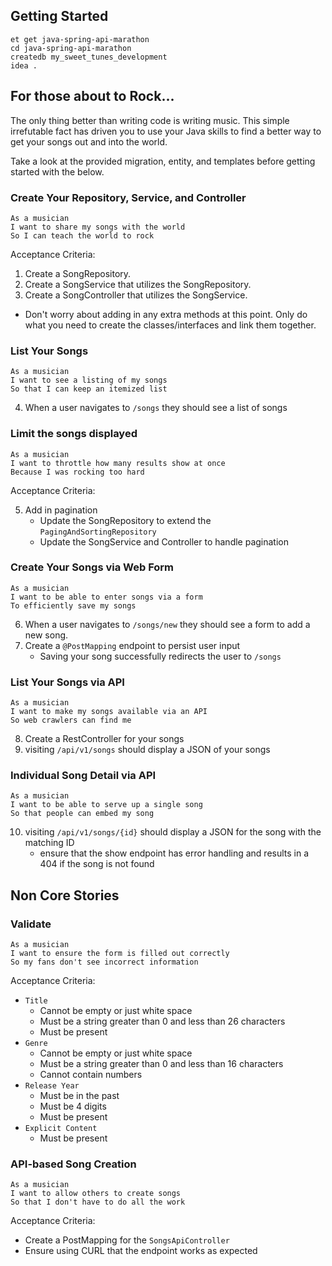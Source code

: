 ## Getting Started

```no-highlight
et get java-spring-api-marathon
cd java-spring-api-marathon
createdb my_sweet_tunes_development
idea .
```

## For those about to Rock...

The only thing better than writing code is writing music. This simple irrefutable fact has driven
you to use your Java skills to find a better way to get your songs out and into the world.

Take a look at the provided migration, entity, and templates before getting started with the below.

### Create Your Repository, Service, and Controller

```no-highlight
As a musician
I want to share my songs with the world
So I can teach the world to rock
```

Acceptance Criteria:

1. Create a SongRepository.
2. Create a SongService that utilizes the SongRepository.
3. Create a SongController that utilizes the SongService.

- Don't worry about adding in any extra methods at this point. Only do what you need to create the classes/interfaces and link them together.

### List Your Songs

```no-highlight
As a musician
I want to see a listing of my songs
So that I can keep an itemized list
```

4. When a user navigates to `/songs` they should see a list of songs

### Limit the songs displayed

```no-highlight
As a musician
I want to throttle how many results show at once
Because I was rocking too hard
```

Acceptance Criteria:

5. Add in pagination
   - Update the SongRepository to extend the `PagingAndSortingRepository`
   - Update the SongService and Controller to handle pagination

### Create Your Songs via Web Form

```no-highlight
As a musician
I want to be able to enter songs via a form
To efficiently save my songs
```

6. When a user navigates to `/songs/new` they should see a form to add a new song.
7. Create a `@PostMapping` endpoint to persist user input
   - Saving your song successfully redirects the user to `/songs`

### List Your Songs via API

```no-highlight
As a musician
I want to make my songs available via an API
So web crawlers can find me
```

8. Create a RestController for your songs
9. visiting `/api/v1/songs` should display a JSON of your songs

### Individual Song Detail via API

```no-highlight
As a musician
I want to be able to serve up a single song
So that people can embed my song
```

10. visiting `/api/v1/songs/{id}` should display a JSON for the song with the matching ID
    - ensure that the show endpoint has error handling and results in a 404 if the song is not found

## Non Core Stories

### Validate

```no-highlight
As a musician
I want to ensure the form is filled out correctly
So my fans don't see incorrect information
```

Acceptance Criteria:

- `Title`
  - Cannot be empty or just white space
  - Must be a string greater than 0 and less than 26 characters
  - Must be present
- `Genre`
  - Cannot be empty or just white space
  - Must be a string greater than 0 and less than 16 characters
  - Cannot contain numbers
- `Release Year`
  - Must be in the past
  - Must be 4 digits
  - Must be present
- `Explicit Content`
  - Must be present

### API-based Song Creation

```no-highlight
As a musician
I want to allow others to create songs
So that I don't have to do all the work
```

Acceptance Criteria:

- Create a PostMapping for the `SongsApiController`
- Ensure using CURL that the endpoint works as expected

